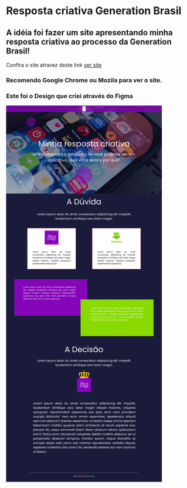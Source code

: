 # Resposta criativa Generation Brasil 

## A idéia foi fazer um site apresentando minha resposta criativa ao processo da Generation Brasil!

Confira o site atravez deste link [ver site](https://respostacriativa.netlify.app/)

### Recomendo Google Chrome ou Mozila para ver o site.

### Este foi o Design que criei através do Figma

![design](./README/design.jpg)

